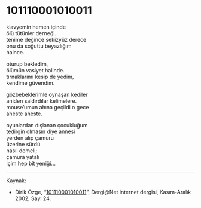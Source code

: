 # 101110001010011  
  
klavyemin hemen içinde  
ölü tütünler derneği.  
tenime değince sekizyüz derece  
onu da soğuttu beyazlığım  
haince.  
  
oturup bekledim,  
ölümün vasiyet halinde.  
tırnaklarımı kesip de yedim,  
kendime güvendim.  
  
gözbebeklerimle oynaşan kediler  
aniden saldırdılar kelimelere.  
mouse’umun ahına geçildi o gece  
aheste aheste.  
  
oyunlardan dışlanan çocukluğum  
tedirgin olmasın diye annesi  
yerden alıp çamuru  
üzerine sürdü.  
nasıl demeli;  
çamura yatalı  
içim hep bit yeniği...

---
Kaynak:

- Dirik Özge, “[101110001010011](http://web.archive.org/web/20050210062944/http://www.dergi.org/242002/0302.htm)”, Dergi@Net internet dergisi, Kasım-Aralık 2002, Sayı 24.
